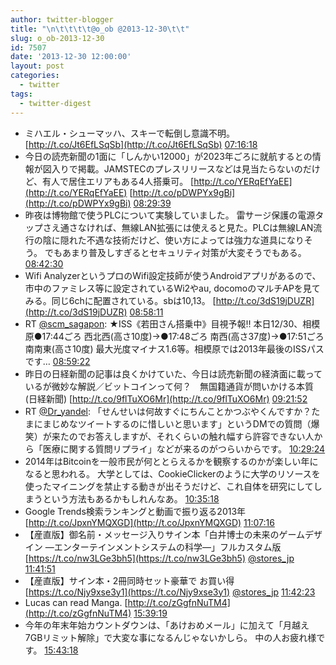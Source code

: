 ```yaml
---
author: twitter-blogger
title: "\n\t\t\t\t@o_ob @2013-12-30\t\t"
slug: o_ob-2013-12-30
id: 7507
date: '2013-12-30 12:00:00'
layout: post
categories:
  - twitter
tags:
  - twitter-digest
---
```


*   ミハエル・シューマッハ、スキーで転倒し意識不明。 [http://t.co/Jt6EfLSqSb](http://t.co/Jt6EfLSqSb) [07:16:18](http://twitter.com/o_ob/statuses/417418825965920256)
*   今日の読売新聞の1面に「しんかい12000」が2023年ごろに就航するとの情報が図入りで掲載。JAMSTECのプレスリリースなどは見当たらないのだけど、有人で居住エリアもある4人搭乗可。 [http://t.co/YERqEfYaEE](http://t.co/YERqEfYaEE) [http://t.co/pDWPYx9gBi](http://t.co/pDWPYx9gBi) [08:29:39](http://twitter.com/o_ob/statuses/417437288545538048)
*   昨夜は博物館で使うPLCについて実験していました。 雷サージ保護の電源タップさえ通さなければ、無線LAN拡張には使えると見た。PLCは無線LAN流行の陰に隠れた不遇な技術だけど、使い方によっては強力な道具になりそう。 でもあまり普及しすぎるとセキュリティ対策が大変そうでもある。 [08:42:30](http://twitter.com/o_ob/statuses/417440520571338752)
*   Wifi AnalyzerというプロのWifi設定技師が使うAndroidアプリがあるので、市中のファミレス等に設定されているWi2やau, docomoのマルチAPを見てみる。同じ6chに配置されている。sbは10,13。 [http://t.co/3dS19jDUZR](http://t.co/3dS19jDUZR) [08:58:11](http://twitter.com/o_ob/statuses/417444468032143360)
*   RT [@scm_sagapon](http://twitter.com/scm_sagapon): ★ISS《若田さん搭乗中》目視予報‼ 本日12/30、相模原●17:44ごろ 西北西(高さ10度)→●17:48ごろ 南西(高さ37度)→●17:51ごろ 南南東(高さ10度) 最大光度マイナス1.6等。相模原では2013年最後のISSパスです… [08:59:22](http://twitter.com/o_ob/statuses/417444764108070912)
*   昨日の日経新聞の記事は良くかけていた、今日は読売新聞の経済面に載っているが微妙な解説／ビットコインって何？　無国籍通貨が問いかける本質(日経新聞) [http://t.co/9flTuXO6Mr](http://t.co/9flTuXO6Mr) [09:21:52](http://twitter.com/o_ob/statuses/417450429157355520)
*   RT [@Dr_yandel](http://twitter.com/Dr_yandel): 「せんせいは何故すぐにちんことかつぶやくんですか？たまにまじめなツイートするのに惜しいと思います」というDMでの質問（爆笑）が来たのでお答えしますが、それくらいの触れ幅すら許容できない人から「医療に関する質問リプライ」などが来るのがつらいからです。 [10:29:24](http://twitter.com/o_ob/statuses/417467421469855744)
*   2014年はBitcoinを一般市民が何ととらえるかを観察するのかが楽しい年になると思われる。 大学としては、CookieClickerのように大学のリソースを使ったマイニングを禁止する動きが出そうだけど、これ自体を研究にしてしまうという方法もあるかもしれんなあ。 [10:35:18](http://twitter.com/o_ob/statuses/417468907843092480)
*   Google Trends検索ランキングと動画で振り返る2013年 [http://t.co/JpxnYMQXGD](http://t.co/JpxnYMQXGD) [11:07:16](http://twitter.com/o_ob/statuses/417476952216190977)
*   【産直版】御名前・メッセージ入りサイン本「白井博士の未来のゲームデザイン ―エンターテインメントシステムの科学―」フルカスタム版 [https://t.co/nw3LGe3bh5](https://t.co/nw3LGe3bh5) [@stores_jp](http://twitter.com/stores_jp) [11:41:51](http://twitter.com/o_ob/statuses/417485654268706816)
*   【産直版】サイン本・2冊同時セット豪華で お買い得 [https://t.co/Njy9xse3y1](https://t.co/Njy9xse3y1) [@stores_jp](http://twitter.com/stores_jp) [11:42:23](http://twitter.com/o_ob/statuses/417485791959339008)
*   Lucas can read Manga. [http://t.co/zGgfnNuTM4](http://t.co/zGgfnNuTM4) [15:39:19](http://twitter.com/o_ob/statuses/417545416066863104)
*   今年の年末年始カウントダウンは、「あけおめメール」に加えて「月越え7GBリミット解除」で大変な事になるんじゃないかしら。 中の人お疲れ様です。 [15:43:18](http://twitter.com/o_ob/statuses/417546416588746752)